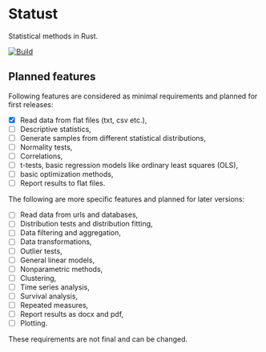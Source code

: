 # Statust

Statistical methods in Rust.

[![Build](https://github.com/mrtkp9993/statust/actions/workflows/rust.yml/badge.svg)](https://github.com/mrtkp9993/statust/actions/workflows/rust.yml)

## Planned features

Following features are considered as minimal requirements and planned for first releases:

- [x] Read data from flat files (txt, csv etc.),
- [ ] Descriptive statistics,
- [ ] Generate samples from different statistical distributions,
- [ ] Normality tests,
- [ ] Correlations,
- [ ] t-tests, basic regression models like ordinary least squares (OLS),
- [ ] basic optimization methods,
- [ ] Report results to flat files.

The following are more specific features and planned for later versions:

- [ ] Read data from urls and databases,
- [ ] Distribution tests and distribution fitting,
- [ ] Data filtering and aggregation,
- [ ] Data transformations,
- [ ] Outlier tests,
- [ ] General linear models,
- [ ] Nonparametric methods,
- [ ] Clustering,
- [ ] Time series analysis,
- [ ] Survival analysis,
- [ ] Repeated measures,
- [ ] Report results as docx and pdf,
- [ ] Plotting.

These requirements are not final and can be changed.
